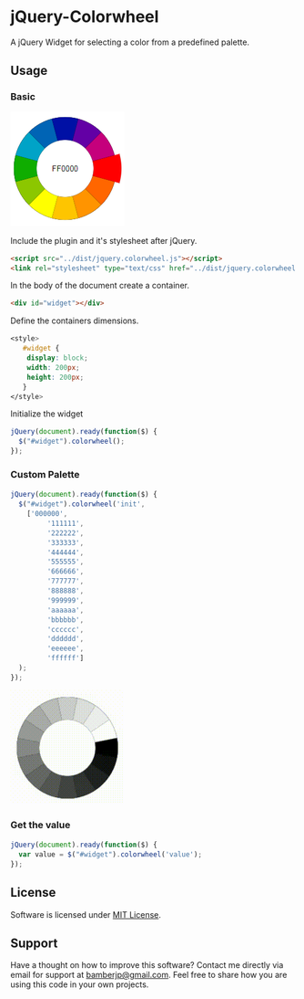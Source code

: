 # jQuery-Colorwheel
A jQuery Widget for selecting a color from a predefined palette.

## Usage
### Basic
![jQuery Colorwheel](https://raw.githubusercontent.com/bamberjp/jQuery-Colorwheel/master/images/colorwheel_simple.png "jQuery Colorwheel")

Include the plugin and it's stylesheet after jQuery.
```html
<script src="../dist/jquery.colorwheel.js"></script>
<link rel="stylesheet" type="text/css" href="../dist/jquery.colorwheel.css">
```
In the body of the document create a container.
```html
<div id="widget"></div>
```
Define the containers dimensions.
```css
<style>
   #widget {
	display: block;
	width: 200px;
	height: 200px;	
   }
</style>
```
Initialize the widget
```javascript
jQuery(document).ready(function($) {
  $("#widget").colorwheel();
});
```
### Custom Palette
```javascript
jQuery(document).ready(function($) {
  $("#widget").colorwheel('init',
    ['000000', 
		 '111111', 
		 '222222', 
		 '333333', 
		 '444444', 
		 '555555', 
		 '666666', 
		 '777777', 
		 '888888', 
		 '999999', 
		 'aaaaaa', 
		 'bbbbbb', 
		 'cccccc', 
		 'dddddd', 
		 'eeeeee', 
		 'ffffff']
  );
});
```
![jQuery Colorwheel](https://raw.githubusercontent.com/bamberjp/jQuery-Colorwheel/master/images/colorwheel.gif "jQuery Colorwheel")
### Get the value
```javascript
jQuery(document).ready(function($) {
  var value = $("#widget").colorwheel('value');
});
```
## License
Software is licensed under [MIT License](https://github.com/bamberjp/jQuery-Colorwheel/blob/master/LICENSE).
## Support
Have a thought on how to improve this software? Contact me directly via email for support at [bamberjp@gmail.com](mailto:bamberjp@gmail.com). Feel free to share how you are using this code in your own projects.
